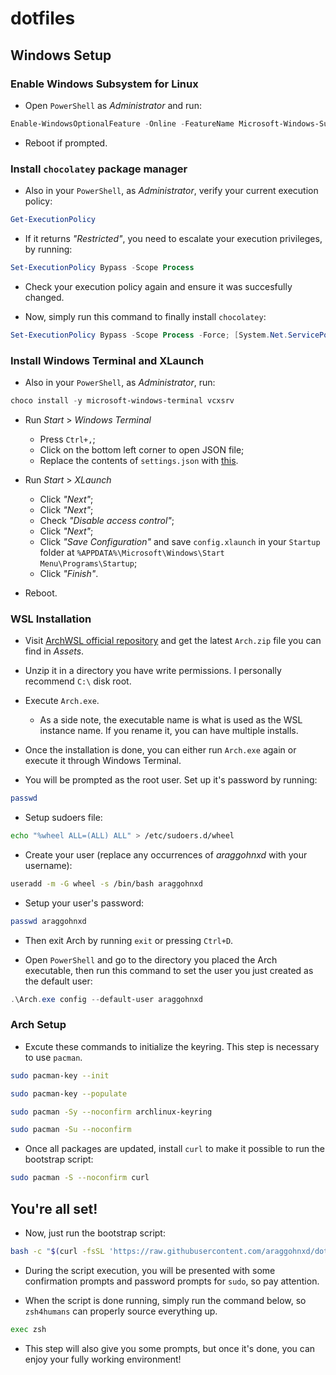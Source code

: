 # dotfiles

## Windows Setup

### Enable Windows Subsystem for Linux

- Open `PowerShell` as *Administrator* and run:
```powershell
Enable-WindowsOptionalFeature -Online -FeatureName Microsoft-Windows-Subsystem-Linux
```
- Reboot if prompted.

### Install `chocolatey` package manager
- Also in your `PowerShell`, as *Administrator*, verify your current execution policy:
```powershell
Get-ExecutionPolicy
```

- If it returns *"Restricted"*, you need to escalate your execution privileges, by running:
```powershell
Set-ExecutionPolicy Bypass -Scope Process
```
- Check your execution policy again and ensure it was succesfully changed.

- Now, simply run this command to finally install `chocolatey`:
```powershell
Set-ExecutionPolicy Bypass -Scope Process -Force; [System.Net.ServicePointManager]::SecurityProtocol = [System.Net.ServicePointManager]::SecurityProtocol -bor 3072; iex ((New-Object System.Net.WebClient).DownloadString('https://community.chocolatey.org/install.ps1'))
```
### Install Windows Terminal and XLaunch

- Also in your `PowerShell`, as *Administrator*, run:
```powershell
choco install -y microsoft-windows-terminal vcxsrv
```

- Run *Start* > *Windows Terminal*
	- Press `Ctrl+,`;
	- Click on the bottom left corner to open JSON file;
	- Replace the contents of `settings.json` with [this](https://raw.githubusercontent.com/araggohnxd/dotfiles/master/.config/windows-terminal-settings.json).

- Run *Start* > *XLaunch*
	- Click *"Next"*;
	- Click *"Next"*;
	- Check *"Disable access control"*;
	- Click *"Next"*;
	- Click *"Save Configuration"* and save `config.xlaunch` in your `Startup` folder at `%APPDATA%\Microsoft\Windows\Start Menu\Programs\Startup`;
	- Click *"Finish"*.
- Reboot.

### WSL Installation
- Visit [ArchWSL official repository](https://github.com/yuk7/ArchWSL/releases/latest) and get the latest `Arch.zip` file you can find in *Assets*.
- Unzip it in a directory you have write permissions. I personally recommend `C:\` disk root.
- Execute `Arch.exe`.
	- As a side note, the executable name is what is used as the WSL instance name. If you rename it, you can have multiple installs.
- Once the installation is done, you can either run `Arch.exe` again or execute it through Windows Terminal.

- You will be prompted as the root user. Set up it's password by running:
```sh
passwd
```

- Setup sudoers file:
```sh
echo "%wheel ALL=(ALL) ALL" > /etc/sudoers.d/wheel
```

- Create your user (replace any occurrences of *araggohnxd* with your username):
```sh
useradd -m -G wheel -s /bin/bash araggohnxd
```

- Setup your user's password:
```sh
passwd araggohnxd
```
- Then exit Arch by running `exit` or pressing `Ctrl+D`.

- Open `PowerShell` and go to the directory you placed the Arch executable, then run this command to set the user you just created as the default user:
```powershell
.\Arch.exe config --default-user araggohnxd
```

### Arch Setup
- Excute these commands to initialize the keyring. This step is necessary to use `pacman`.
```sh
sudo pacman-key --init
```

```sh
sudo pacman-key --populate
```

```sh
sudo pacman -Sy --noconfirm archlinux-keyring
```

```sh
sudo pacman -Su --noconfirm
```

- Once all packages are updated, install `curl` to make it possible to run the bootstrap script:
```sh
sudo pacman -S --noconfirm curl
```

## You're all set!
- Now, just run the bootstrap script:
```sh
bash -c "$(curl -fsSL 'https://raw.githubusercontent.com/araggohnxd/dotfiles/master/.zsh/bin/bootstrap.sh')"
```
- During the script execution, you will be presented with some confirmation prompts and password prompts for `sudo`, so pay attention.

- When the script is done running, simply run the command below, so `zsh4humans` can properly source everything up.
```sh
exec zsh
```
- This step will also give you some prompts, but once it's done, you can enjoy your fully working environment!
